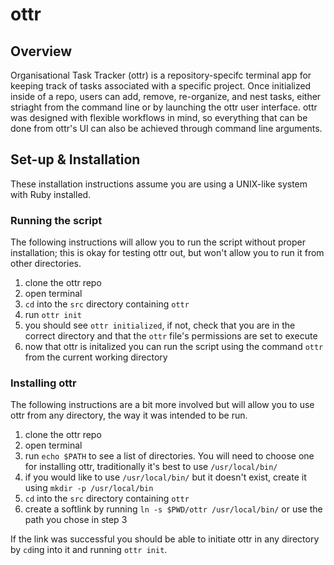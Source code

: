 # ottr

## Overview
Organisational Task Tracker (ottr) is a repository-specifc terminal app for keeping track of tasks associated with a specific project. 
Once initialized inside of a repo, users can add, remove, re-organize, and nest tasks, either striaght from the command line or by launching
the ottr user interface. ottr was designed with flexible workflows in mind, so everything that can be done from ottr's UI can also be achieved
through command line arguments.

## Set-up & Installation

These installation instructions assume you are using a UNIX-like system with Ruby installed.

### Running the script

The following instructions will allow you to run the script without proper installation;
this is okay for testing ottr out, but won't allow you to run it from other directories.

1. clone the ottr repo
1. open terminal
1. `cd` into the `src` directory containing `ottr`
1. run `ottr init`
1. you should see `ottr initialized`, if not, check that you are in the correct directory and that the `ottr` file's permissions are set to execute
1. now that ottr is initalized you can run the script using the command `ottr` from the current working directory 

### Installing ottr

The following instructions are a bit more involved but will allow you to use ottr from any directory, 
the way it was intended to be run.

1. clone the ottr repo
1. open terminal
1. run `echo $PATH` to see a list of directories. You will need to choose one for installing ottr, traditionally it's best to use `/usr/local/bin/`
1. if you would like to use `/usr/local/bin/` but it doesn't exist, create it using `mkdir -p /usr/local/bin`
1. `cd` into the `src` directory containing `ottr`
1. create a softlink by running `ln -s $PWD/ottr /usr/local/bin/` or use the path you chose in step 3

If the link was successful you should be able to initiate ottr in any directory by `cd`ing into it and running `ottr init`.
